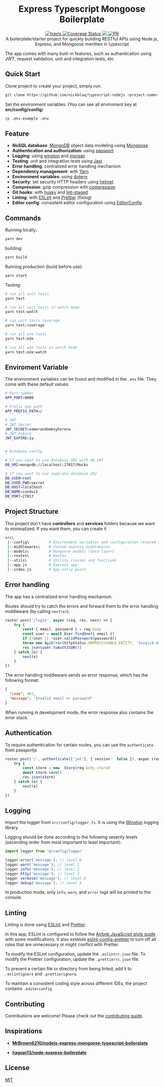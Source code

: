 <h1 align="center">Express Typescript Mongoose Boilerplate</h1>

<p align="center">
  <a href="https://travis-ci.com/github/MrBrown6210/nodejs-express-mongoose-typescript-boilerplate">
    <img src="https://travis-ci.com/MrBrown6210/nodejs-express-mongoose-typescript-boilerplate.svg?branch=main" alt="travis" />
  </a>
  <a href='https://coveralls.io/github/MrBrown6210/nodejs-express-mongoose-typescript-boilerplate?branch=main'>
    <img src='https://coveralls.io/repos/github/MrBrown6210/nodejs-express-mongoose-typescript-boilerplate/badge.svg?branch=main' alt='Coverage Status' />
  </a>
  <a href="https://www.codacy.com/gh/MrBrown6210/nodejs-express-mongoose-typescript-boilerplate/dashboard?utm_source=github.com&amp;utm_medium=referral&amp;utm_content=MrBrown6210/nodejs-express-mongoose-typescript-boilerplate&amp;utm_campaign=Badge_Grade"><img src="https://app.codacy.com/project/badge/Grade/2fa9351c9741489ebf545d5407d9b7fd"/>
  </a>
  <a href="http://makeapullrequest.com">
    <img src="https://img.shields.io/badge/PRs-welcome-brightgreen.svg?style=flat-square" alt="PR" />
  </a>
  <br>
  A boilerplate/starter project for quickly building RESTful APIs using Node.js, Express, and Mongoose mwritten in typescript
</p>
The app comes with many built-in features, such as authentication using JWT, request validation, unit and integration tests, etc.

## Quick Start
Clone project to create your project, simply run:
```bash
git clone https://github.com/nickblaq/typescript-nodejs <project-name>
```

Set the environment variables:
(You can see all enviroment key at **src/config/config**)
```bash
cp .env.example .env
```

## Feature
-  **NoSQL database**:  [MongoDB](https://www.mongodb.com/)  object data modeling using  [Mongoose](https://mongoosejs.com/)
-   **Authentication and authorization**: using  [passport](http://www.passportjs.org/)
-   **Logging**: using  [winston](https://github.com/winstonjs/winston)  and  [morgan](https://github.com/expressjs/morgan)
-   **Testing**: unit and integration tests using  [Jest](https://jestjs.io/)
-   **Error handling**: centralized error handling mechanism
-   **Dependency management**: with  [Yarn](https://yarnpkg.com/)
-   **Environment variables**: using  [dotenv](https://github.com/motdotla/dotenv)
-   **Security**: set security HTTP headers using  [helmet](https://helmetjs.github.io/)
-   **Compression**: gzip compression with  [compression](https://github.com/expressjs/compression)
-   **Git hooks**: with  [husky](https://github.com/typicode/husky)  and  [lint-staged](https://github.com/okonet/lint-staged)
-   **Linting**: with  [ESLint](https://eslint.org/)  and  [Prettier](https://prettier.io/) (fixing)
-   **Editor config**: consistent editor configuration using  [EditorConfig](https://editorconfig.org/)

## Commands
Running locally:
```bash
yarn dev
```
building:
```bash
yarn build
```
Running production (build before use):
```bash
yarn start
```

Testing:
```bash
# run all unit tests
yarn test

# run all unit tests in watch mode
yarn test:watch

# run unit tests coverage
yarn test:coverage

# run all e2e tests
yarn test:e2e

# run all e2e tests in watch mode
yarn test:e2e:watch
```

## Enviroment Variable
The environment variables can be found and modified in the  `.env`  file. They come with these default values:

```bash
# Port number
APP_PORT=9000

# Prefix app path
APP_PREFIX_PATH=/

# JWT
# JWT Secret
JWT_SECRET=somerandomkeyherena
# JWT Expire
JWT_EXPIRE=1y


# Database config

# If you want to use database URI with DB_URI
DB_URI=mongodb://localhost:27017/Mocks

# If you want to use seperate database URI
DB_USER=root
DB_USER_PWD=secret
DB_HOST=localhost
DB_NAME=conduit
DB_PORT=27017
```

## Project Structure
This project don't have **controllers** and **services** folders because we want to minimalized. If you want them, you can create it
```bash
src\
 |--config\         # Environment variables and configuration related things
 |--middlewares\    # Custom express middlewares
 |--models\         # Mongoose models (data layer)
 |--routes\         # Routes
 |--utils\          # Utility classes and functions
 |--app.js          # Express app
 |--index.js        # App entry point
```

## Error handling
The app has a centralized error handling mechanism.

Routes should try to catch the errors and forward them to the error handling middleware (by calling `next(e)`).

```ts
router.post('/login', async (req, res, next) => {
	try {
		const { email, password } = req.body
		const user = await User.findOne({ email })
		if (!user || !user.validPassword(password))
		throw new ApiError(httpStatus.UNPROCESSABLE_ENTITY, 'Invalid email or password')
		res.json(user.toAuthJSON())
	} catch (e) {
		next(e)
	}
})
```

The error handling middleware sends an error response, which has the following format:
```json
{
  "code": 401,
  "message": "Invalid email or password"
}
```
When running in development mode, the error response also contains the error stack.

## Authentication
To require authentication for certain routes, you can use the `authenticate` from passportjs
```ts
router.post('/', authenticate(['jwt'], { session:  false }), async (req, res, next) => {
	try {
		const store = new  Store(req.body.store)
		await store.save()
		res.json(store)
	} catch (e) {
		next(e)
	}
})
```

## Logging
Import the logger from  `src/config/logger.ts`. It is using the  [Winston](https://github.com/winstonjs/winston)  logging library.

Logging should be done according to the following severity levels (ascending order from most important to least important):
```ts
import logger from '@/config/logger'

logger.error('message'); // level 0
logger.warn('message'); // level 1
logger.info('message'); // level 2
logger.http('message'); // level 3
logger.verbose('message'); // level 4
logger.debug('message'); // level 5
```
In production mode, only `info`, `warn`, and `error` logs will be printed to the console.

## Linting
Linting is done using  [ESLint](https://eslint.org/)  and  [Prettier](https://prettier.io/).

In this app, ESLint is configured to follow the  [Airbnb JavaScript style guide](https://github.com/airbnb/javascript/tree/master/packages/eslint-config-airbnb-base)  with some modifications. It also extends  [eslint-config-prettier](https://github.com/prettier/eslint-config-prettier)  to turn off all rules that are unnecessary or might conflict with Prettier.

To modify the ESLint configuration, update the  `.eslintrc.json`  file. To modify the Prettier configuration, update the  `.prettierrc.json`  file.

To prevent a certain file or directory from being linted, add it to  `.eslintignore`  and  `.prettierignore`.

To maintain a consistent coding style across different IDEs, the project contains  `.editorconfig`

## Contributing
Contributions are welcome! Please check out the  [contributing guide](https://github.com/MrBrown6210/nodejs-express-mongoose-typescript-boilerplate/blob/main/CONTRIBUTING.md).

## Inspirations

-  **[MrBrown6210/nodejs-express-mongoose-typescript-boilerplate](https://github.com/MrBrown6210/nodejs-express-mongoose-typescript-boilerplate)**

-  **[hagopj13/node-express-boilerplate](https://github.com/hagopj13/node-express-boilerplate)**

## License
[MIT](https://github.com/MrBrown6210/nodejs-express-mongoose-typescript-boilerplate/blob/master/LICENSE)
